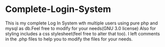 # Complete-Login-System
This is my complete Log In System wth multiple users using pure php and mysql as db.Feel free to modify for your needs(GNU 3.0 license)
Also for styling includes a css stylesheet(feel free to alter that too).
I left comments in the .php files to help you to modify the files for your needs.

